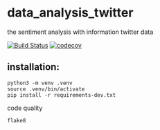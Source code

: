 # data_analysis_twitter
the sentiment analysis with information twitter data

[![Build Status](https://app.travis-ci.com/jr1os/data_analysis_twitter.svg?branch=main)](https://app.travis-ci.com/jr1os/data_analysis_twitter)
[![codecov](https://codecov.io/gh/jr1os/data_analysis_twitter/branch/main/graph/badge.svg?token=EN08IAB4JB)](https://codecov.io/gh/jr1os/data_analysis_twitter)
## installation:
```console
python3 -m venv .venv
source .venv/bin/activate
pip install -r requirements-dev.txt
```
code quality
```console
flake8
```
